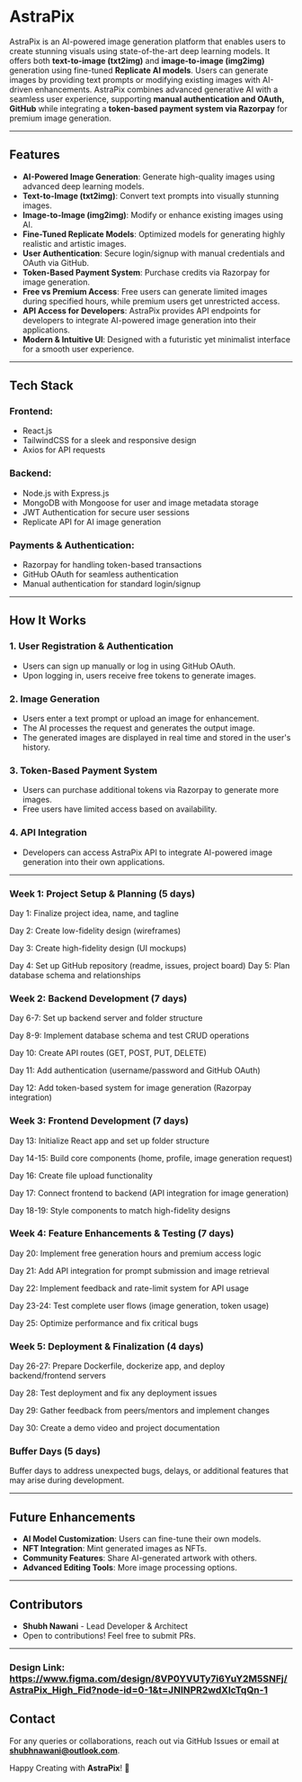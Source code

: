 # AstraPix

AstraPix is an AI-powered image generation platform that enables users to create stunning visuals using state-of-the-art deep learning models. It offers both **text-to-image (txt2img)** and **image-to-image (img2img)** generation using fine-tuned **Replicate AI models**. Users can generate images by providing text prompts or modifying existing images with AI-driven enhancements. AstraPix combines advanced generative AI with a seamless user experience, supporting **manual authentication and OAuth, GitHub** while integrating a **token-based payment system via Razorpay** for premium image generation.

---

## Features

- **AI-Powered Image Generation**: Generate high-quality images using advanced deep learning models.
- **Text-to-Image (txt2img)**: Convert text prompts into visually stunning images.
- **Image-to-Image (img2img)**: Modify or enhance existing images using AI.
- **Fine-Tuned Replicate Models**: Optimized models for generating highly realistic and artistic images.
- **User Authentication**: Secure login/signup with manual credentials and OAuth via GitHub.
- **Token-Based Payment System**: Purchase credits via Razorpay for image generation.
- **Free vs Premium Access**: Free users can generate limited images during specified hours, while premium users get unrestricted access.
- **API Access for Developers**: AstraPix provides API endpoints for developers to integrate AI-powered image generation into their applications.
- **Modern & Intuitive UI**: Designed with a futuristic yet minimalist interface for a smooth user experience.

---

## Tech Stack

### **Frontend:**
- React.js
- TailwindCSS for a sleek and responsive design
- Axios for API requests

### **Backend:**
- Node.js with Express.js
- MongoDB with Mongoose for user and image metadata storage
- JWT Authentication for secure user sessions
- Replicate API for AI image generation

### **Payments & Authentication:**
- Razorpay for handling token-based transactions
- GitHub OAuth for seamless authentication
- Manual authentication for standard login/signup

---

## How It Works

### **1. User Registration & Authentication**
- Users can sign up manually or log in using GitHub OAuth.
- Upon logging in, users receive free tokens to generate images.

### **2. Image Generation**
- Users enter a text prompt or upload an image for enhancement.
- The AI processes the request and generates the output image.
- The generated images are displayed in real time and stored in the user's history.

### **3. Token-Based Payment System**
- Users can purchase additional tokens via Razorpay to generate more images.
- Free users have limited access based on availability.

### **4. API Integration**
- Developers can access AstraPix API to integrate AI-powered image generation into their own applications.

---

### Week 1: Project Setup & Planning (5 days)

 Day 1: Finalize project idea, name, and tagline

 Day 2: Create low-fidelity design (wireframes)

 Day 3: Create high-fidelity design (UI mockups)

 Day 4: Set up GitHub repository (readme, issues, project board)
 Day 5: Plan database schema and relationships


### Week 2: Backend Development (7 days)

 Day 6-7: Set up backend server and folder structure

 Day 8-9: Implement database schema and test CRUD operations

 Day 10: Create API routes (GET, POST, PUT, DELETE)

 Day 11: Add authentication (username/password and GitHub OAuth)
 
 Day 12: Add token-based system for image generation (Razorpay integration)


### Week 3: Frontend Development (7 days)

 Day 13: Initialize React app and set up folder structure

 Day 14-15: Build core components (home, profile, image generation request)

 Day 16: Create file upload functionality

 Day 17: Connect frontend to backend (API integration for image generation)
 
 Day 18-19: Style components to match high-fidelity designs


### Week 4: Feature Enhancements & Testing (7 days)

 Day 20: Implement free generation hours and premium access logic

 Day 21: Add API integration for prompt submission and image retrieval

 Day 22: Implement feedback and rate-limit system for API usage

 Day 23-24: Test complete user flows (image generation, token usage)

 Day 25: Optimize performance and fix critical bugs


### Week 5: Deployment & Finalization (4 days)

 Day 26-27: Prepare Dockerfile, dockerize app, and deploy backend/frontend servers

 Day 28: Test deployment and fix any deployment issues

 Day 29: Gather feedback from peers/mentors and implement changes

 Day 30: Create a demo video and project documentation


### Buffer Days (5 days)

Buffer days to address unexpected bugs, delays, or additional features that may arise during development.

---

## Future Enhancements
- **AI Model Customization**: Users can fine-tune their own models.
- **NFT Integration**: Mint generated images as NFTs.
- **Community Features**: Share AI-generated artwork with others.
- **Advanced Editing Tools**: More image processing options.

---

## Contributors
- **Shubh Nawani** - Lead Developer & Architect
- Open to contributions! Feel free to submit PRs.

---

### Design Link:  https://www.figma.com/design/8VP0YVUTy7i6YuY2M5SNFj/AstraPix_High_Fid?node-id=0-1&t=JNINPR2wdXlcTqQn-1

## Contact
For any queries or collaborations, reach out via GitHub Issues or email at **shubhnawani@outlook.com**.

Happy Creating with **AstraPix**! 🚀